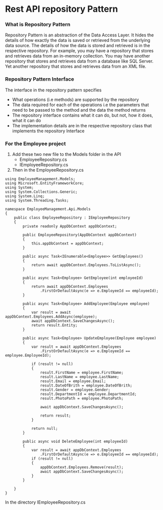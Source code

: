 # Rest API repository Pattern

### What is Repository Pattern

Repository Pattern is an abstraction of the Data Access Layer. It hides the details of how exactly the data is saved or retrieved from the underlying data source. The details of how the data is stored and retrieved is in the respective repository. For example, you may have a repository that stores and retrieves data from an in-memory collection. You may have another repository that stores and retrieves data from a database like SQL Server. Yet another repository that stores and retrieves data from an XML file.

### Repository Pattern Interface

The interface in the repository pattern specifies

* What operations \(i.e methods\) are supported by the repository
* The data required for each of the operations i.e the parameters that need to be passed to the method and the data the method returns
* The repository interface contains what it can do, but not, how it does, what it can do
* The implementation details are in the respective repository class that implements the repository Interface

### For the Employee project  

1. Add these two new file to  the Models folder in the API
   * EmployeeRepository.cs
   * IEmployeeRepository.cs
2. Then in the EmployeeRepository.cs

```text
using EmployeeManagement.Models;
using Microsoft.EntityFrameworkCore;
using System;
using System.Collections.Generic;
using System.Linq;
using System.Threading.Tasks;

namespace EmployeeManagement.Api.Models
{
    public class EmployeeRepository : IEmployeeRepository
    {
        private readonly AppDbContext appDbContext;

        public EmployeeRepository(AppDbContext appDbContext)
        {
            this.appDbContext = appDbContext;
        }

        public async Task<IEnumerable<Employee>> GetEmployees()
        {
            return await appDbContext.Employees.ToListAsync();
        }

        public async Task<Employee> GetEmployee(int employeeId)
        {
            return await appDbContext.Employees
                .FirstOrDefaultAsync(e => e.EmployeeId == employeeId);
        }

        public async Task<Employee> AddEmployee(Employee employee)
        {
            var result = await appDbContext.Employees.AddAsync(employee);
            await appDbContext.SaveChangesAsync();
            return result.Entity;
        }

        public async Task<Employee> UpdateEmployee(Employee employee)
        {
            var result = await appDbContext.Employees
                .FirstOrDefaultAsync(e => e.EmployeeId == employee.EmployeeId);

            if (result != null)
            {
                result.FirstName = employee.FirstName;
                result.LastName = employee.LastName;
                result.Email = employee.Email;
                result.DateOfBrith = employee.DateOfBrith;
                result.Gender = employee.Gender;
                result.DepartmentId = employee.DepartmentId;
                result.PhotoPath = employee.PhotoPath;

                await appDbContext.SaveChangesAsync();

                return result;
            }

            return null;
        }

        public async void DeleteEmployee(int employeeId)
        {
            var result = await appDbContext.Employees
                .FirstOrDefaultAsync(e => e.EmployeeId == employeeId);
            if (result != null)
            {
                appDbContext.Employees.Remove(result);
                await appDbContext.SaveChangesAsync();
            }
        }

    }
}

```

In the directory IEmployeeRepository.cs 

```text

```



